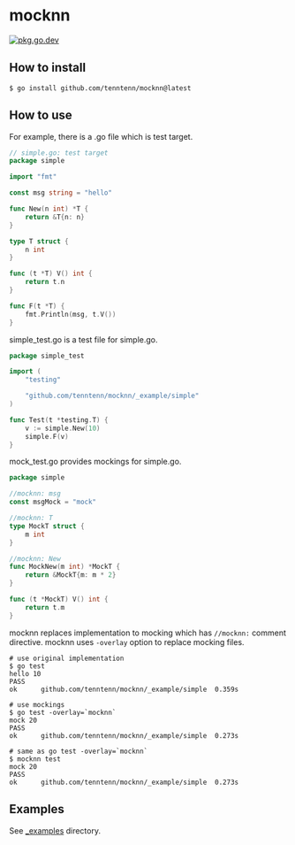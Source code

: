 # mocknn

[![pkg.go.dev][gopkg-badge]][gopkg]

## How to install

```
$ go install github.com/tenntenn/mocknn@latest
```

## How to use

For example, there is a .go file which is test target.

```go
// simple.go: test target
package simple

import "fmt"

const msg string = "hello"

func New(n int) *T {
	return &T{n: n}
}

type T struct {
	n int
}

func (t *T) V() int {
	return t.n
}

func F(t *T) {
	fmt.Println(msg, t.V())
}
```

simple_test.go is a test file for simple.go.

```go
package simple_test

import (
	"testing"

	"github.com/tenntenn/mocknn/_example/simple"
)

func Test(t *testing.T) {
	v := simple.New(10)
	simple.F(v)
}
```

mock_test.go provides mockings for simple.go.

```go
package simple

//mocknn: msg
const msgMock = "mock"

//mocknn: T
type MockT struct {
	m int
}

//mocknn: New
func MockNew(m int) *MockT {
	return &MockT{m: m * 2}
}

func (t *MockT) V() int {
	return t.m
}
```

mocknn replaces implementation to mocking which has `//mocknn:` comment directive.
mocknn uses `-overlay` option to replace mocking files.

```
# use original implementation
$ go test
hello 10
PASS
ok  	github.com/tenntenn/mocknn/_example/simple	0.359s

# use mockings
$ go test -overlay=`mocknn`
mock 20
PASS
ok  	github.com/tenntenn/mocknn/_example/simple	0.273s

# same as go test -overlay=`mocknn`
$ mocknn test
mock 20
PASS
ok  	github.com/tenntenn/mocknn/_example/simple	0.273s
```

## Examples

See [_examples](./_examples) directory.

<!-- links -->
[gopkg]: https://pkg.go.dev/github.com/tenntenn/mocknn
[gopkg-badge]: https://pkg.go.dev/badge/github.com/tenntenn/testtime?status.svg
